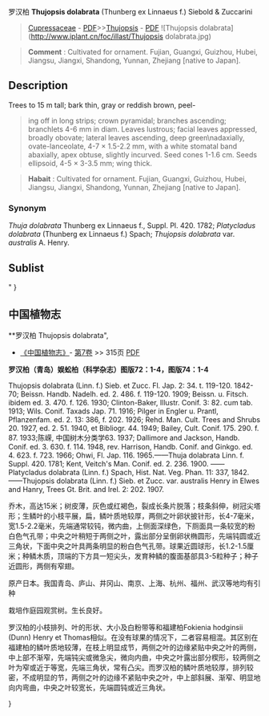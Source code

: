 罗汉柏 **Thujopsis dolabrata** (Thunberg ex Linnaeus f.) Siebold & Zuccarini

> [Cupressaceae](http://www.iplant.cn/info/Cupressaceae?t=foc) - [PDF](http://www.iplant.cn/foc/pdf/Cupressaceae.pdf)>>[Thujopsis](http://www.iplant.cn/info/Thujopsis?t=foc) - [PDF](http://www.iplant.cn/foc/pdf/Thujopsis.pdf)
![Thujopsis dolabrata](http://www.iplant.cn/foc/illast/Thujopsis dolabrata.jpg)


> **Comment** : 
> Cultivated for ornament. Fujian, Guangxi, Guizhou, Hubei, Jiangsu, Jiangxi, Shandong, Yunnan, Zhejiang [native to Japan].

## Description

Trees to 15 m tall; bark thin, gray or reddish brown, peel- 
> 
> ing off in long strips; crown pyramidal; branches ascending; branchlets 4-6 mm in diam. Leaves lustrous; facial leaves appressed, broadly obovate; lateral leaves ascending, deep green\nadaxially, ovate-lanceolate, 4-7 × 1.5-2.2 mm, with a white stomatal band abaxially, apex obtuse, slightly incurved. Seed cones 1-1.6 cm. Seeds ellipsoid, 4-5 × 3-3.5 mm; wing thick.


> **Habait** : 
> Cultivated for ornament. Fujian, Guangxi, Guizhou, Hubei, Jiangsu, Jiangxi, Shandong, Yunnan, Zhejiang [native to Japan].

### Synonym
*Thuja dolabrata* Thunberg ex Linnaeus f., Suppl. Pl. 420. 1782; *Platycladus dolabrata* (Thunberg ex Linnaeus f.) Spach; *Thujopsis dolabrata* var. *australis* A. Henry.


## Sublist
"
}
## 中国植物志

**罗汉柏 Thujopsis dolabrata",

* [《中国植物志》](http://www.iplant.cn/frps)- [第7卷](http://www.iplant.cn/frps/vol/7) >> 315页 [PDF](http://www.iplant.cn/frps/pdf/7/315.pdf)


**罗汉柏（青岛）娱蚣柏（科学杂志）图版72：1-4，图版74：1-4**

Thujopsis dolabrata (Linn. f.) Sieb. et Zucc. Fl. Jap. 2: 34. t. 119-120. 1842-70; Beissn. Handb. Nadelh. ed. 2. 486. f. 119-120. 1909; Beissn. u. Fitsch. ibidem ed. 3. 470. f. 126. 1930; Clinton-Baker, Illustr. Conif. 3: 82. cum tab. 1913; Wils. Conif. Taxads Jap. 71. 1916; Pilger in Engler u. Prantl, Pflanzenfam. ed. 2. 13: 386, f. 202. 1926; Rehd. Man. Cult. Trees and Shrubs 20. 1927, ed. 2. 51. 1940, et Bibliogr. 44. 1949; Bailey, Cult. Conif. 175. 290. f. 87. 1933;陈嵘, 中国树木分类学63. 1937; Dallimore and Jackson, Handb. Conif. ed. 3. 630. f. 114. 1948, rev. Harrison, Handb. Conif. and Ginkgo. ed. 4. 623. f. 723. 1966; Ohwi, Fl. Jap. 116. 1965.——Thuja dolabrata Linn. f. Suppl. 420. 1781; Kent, Veitch's Man. Conif. ed. 2. 236. 1900. ——Platycladus dolabrata (Linn. f.) Spach, Hist. Nat. Veg. Phan. 11: 337, 1842. ——Thujopsis dolabrata (Linn. f.) Sieb. et Zucc. var. australis Henry in Elwes and Hanry, Trees Gt. Brit. and Irel. 2: 202. 1907.

乔木，高达15米；树皮薄，灰色或红褐色，裂成长条片脱落；枝条斜伸，树冠尖塔形；生鳞叶的小枝平展，扁，鳞叶质地较厚，两侧之叶卵状披针形，长4-7毫米，宽1.5-2.2毫米，先端通常较钝，微内曲，上侧面深绿色，下厕面具一条较宽的粉白色气孔带；中央之叶稍短于两侧之叶，露出部分呈倒卵状椭圆形，先端钝圆或近三角状，下面中央之叶具两条明显的粉白色气孔带。球果近圆球形，长1.2-1.5厘米；种鳞木质，顶端的下方具一短尖头，发育种鳞的腹面基部具3-5粒种子；种子近圆形，两侧有窄翅。

原产日本。我国青岛、庐山、井冈山、南京、上海、杭州、福州、武汉等地均有引种

栽培作庭园观赏树。生长良好。

罗汉柏的小枝排列、叶的形状、大小及白粉带等和福建柏Fokienia hodginsii (Dunn) Henry et Thomas相似。在没有球果的情况下，二者容易相混。其区别在福建柏的鳞叶质地较薄，在枝上明显成节，两侧之叶的边缘紧贴中央之叶的两侧，中上部不渐窄，先端钝尖或微急尖，微向内曲，中央之叶露出部分楔形，较两侧之叶为窄或近于等宽，先端三角状，常有凸尖。而罗汉柏的鳞叶质地较厚，排列较密，不成明显的节，两侧之叶的边缘不紧贴中央之叶，中上部斜展、渐窄、明显地向内弯曲，中央之叶较宽长，先端圆钝或近三角状。

}